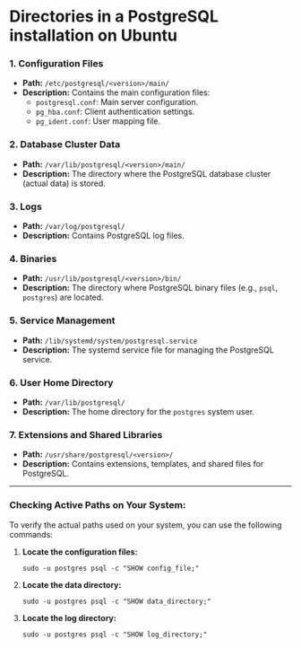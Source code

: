 # Directories in a PostgreSQL installation on Ubuntu

### 1\. **Configuration Files**

- **Path:** `/etc/postgresql/<version>/main/`
- **Description:** Contains the main configuration files:
  - `postgresql.conf`: Main server configuration.
  - `pg_hba.conf`: Client authentication settings.
  - `pg_ident.conf`: User mapping file.

### 2\. **Database Cluster Data**

- **Path:** `/var/lib/postgresql/<version>/main/`
- **Description:** The directory where the PostgreSQL database cluster (actual data) is stored.

### 3\. **Logs**

- **Path:** `/var/log/postgresql/`
- **Description:** Contains PostgreSQL log files.

### 4\. **Binaries**

- **Path:** `/usr/lib/postgresql/<version>/bin/`
- **Description:** The directory where PostgreSQL binary files (e.g., `psql`, `postgres`) are located.

### 5\. **Service Management**

- **Path:** `/lib/systemd/system/postgresql.service`
- **Description:** The systemd service file for managing the PostgreSQL service.

### 6\. **User Home Directory**

- **Path:** `/var/lib/postgresql/`
- **Description:** The home directory for the `postgres` system user.

### 7\. **Extensions and Shared Libraries**

- **Path:** `/usr/share/postgresql/<version>/`
- **Description:** Contains extensions, templates, and shared files for PostgreSQL.

---

### Checking Active Paths on Your System:

To verify the actual paths used on your system, you can use the following commands:

1.  **Locate the configuration files:**

    ```
    sudo -u postgres psql -c "SHOW config_file;"

    ```

2.  **Locate the data directory:**

    ```
    sudo -u postgres psql -c "SHOW data_directory;"

    ```

3.  **Locate the log directory:**

    ```
    sudo -u postgres psql -c "SHOW log_directory;"
    ```
